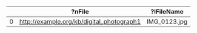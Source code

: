 |    | ?nFile                                    | ?lFileName   |
|----|-------------------------------------------|--------------|
|  0 | http://example.org/kb/digital_photograph1 | IMG_0123.jpg |